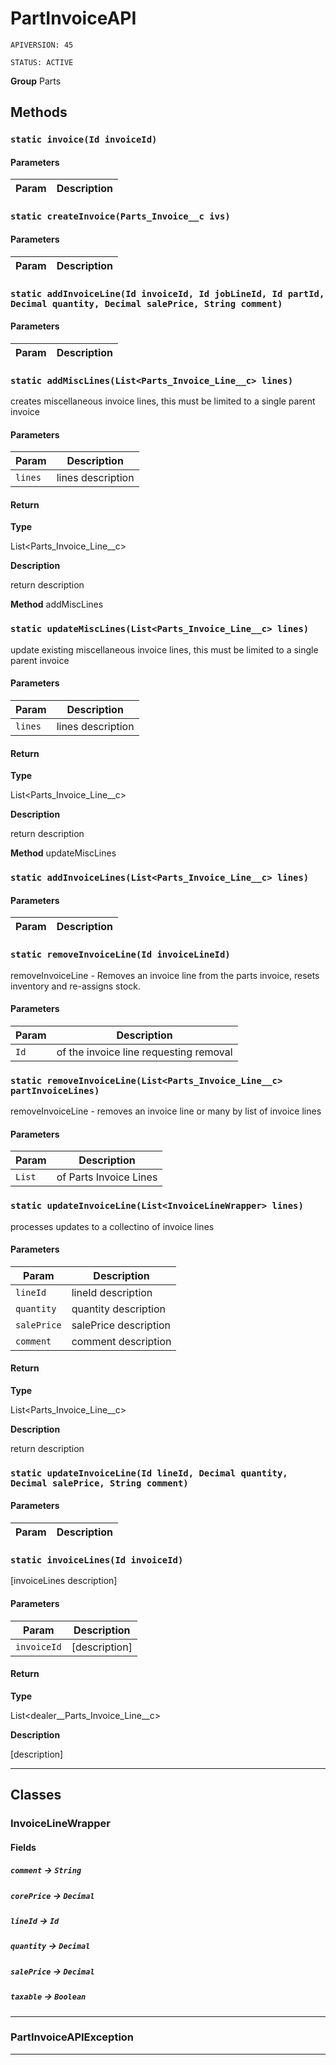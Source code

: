 # PartInvoiceAPI

`APIVERSION: 45`

`STATUS: ACTIVE`

**Group** Parts

## Methods
### `static invoice(Id invoiceId)`
#### Parameters
|Param|Description|
|---|---|

### `static createInvoice(Parts_Invoice__c ivs)`
#### Parameters
|Param|Description|
|---|---|

### `static addInvoiceLine(Id invoiceId, Id jobLineId, Id partId, Decimal quantity, Decimal salePrice, String comment)`
#### Parameters
|Param|Description|
|---|---|

### `static addMiscLines(List<Parts_Invoice_Line__c> lines)`

creates miscellaneous invoice lines, this must be limited to a single parent invoice

#### Parameters
|Param|Description|
|---|---|
|`lines`|lines description|

#### Return

**Type**

List&lt;Parts_Invoice_Line__c&gt;

**Description**

return description


**Method** addMiscLines

### `static updateMiscLines(List<Parts_Invoice_Line__c> lines)`

update existing miscellaneous invoice lines, this must be limited to a single parent invoice

#### Parameters
|Param|Description|
|---|---|
|`lines`|lines description|

#### Return

**Type**

List&lt;Parts_Invoice_Line__c&gt;

**Description**

return description


**Method** updateMiscLines

### `static addInvoiceLines(List<Parts_Invoice_Line__c> lines)`
#### Parameters
|Param|Description|
|---|---|

### `static removeInvoiceLine(Id invoiceLineId)`

removeInvoiceLine - Removes an invoice line from the parts invoice, resets inventory and re-assigns stock.

#### Parameters
|Param|Description|
|---|---|
|`Id`|of the invoice line requesting removal|

### `static removeInvoiceLine(List<Parts_Invoice_Line__c> partInvoiceLines)`

removeInvoiceLine - removes an invoice line or many by list of invoice lines

#### Parameters
|Param|Description|
|---|---|
|`List`|of Parts Invoice Lines|

### `static updateInvoiceLine(List<InvoiceLineWrapper> lines)`

processes updates to a collectino of invoice lines

#### Parameters
|Param|Description|
|---|---|
|`lineId`|lineId description|
|`quantity`|quantity description|
|`salePrice`|salePrice description|
|`comment`|comment description|

#### Return

**Type**

List&lt;Parts_Invoice_Line__c&gt;

**Description**

return description

### `static updateInvoiceLine(Id lineId, Decimal quantity, Decimal salePrice, String comment)`
#### Parameters
|Param|Description|
|---|---|

### `static invoiceLines(Id invoiceId)`

[invoiceLines description]

#### Parameters
|Param|Description|
|---|---|
|`invoiceId`|[description]|

#### Return

**Type**

List&lt;dealer__Parts_Invoice_Line__c&gt;

**Description**

[description]

---
## Classes
### InvoiceLineWrapper
#### Fields

##### `comment` → `String`


##### `corePrice` → `Decimal`


##### `lineId` → `Id`


##### `quantity` → `Decimal`


##### `salePrice` → `Decimal`


##### `taxable` → `Boolean`


---

### PartInvoiceAPIException

---
